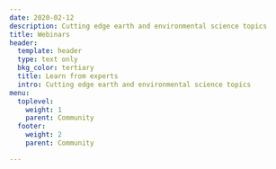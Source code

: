 ```yaml
---
date: 2020-02-12
description: Cutting edge earth and environmental science topics
title: Webinars
header:
  template: header
  type: text only
  bkg_color: tertiary
  title: Learn from experts
  intro: Cutting edge earth and environmental science topics
menu:
  toplevel:
    weight: 1
    parent: Community
  footer:
    weight: 2
    parent: Community

---
```

